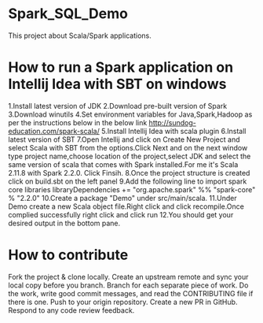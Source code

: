 # Spark_SQL_Demo

This project about Scala/Spark applications.

# How to run a Spark application on Intellij Idea with SBT on windows


1.Install latest version of JDK
2.Download pre-built version of Spark
3.Download winutils
4.Set environment variables for Java,Spark,Hadoop as per the instructions below in the below link
http://sundog-education.com/spark-scala/
5.Install Intellij Idea with scala plugin
6.Install latest version of SBT
7.Open Intellij and click on Create New Project and select Scala with SBT from the options.Click Next
and on the next window type project name,choose location of the project,select JDK and select
the same version of scala that comes with Spark installed.For me it's Scala 2.11.8 with Spark 2.2.0.
Click Finsih.
8.Once the project structure is created click on build.sbt on the left panel
9.Add the following line to import spark core libraries
libraryDependencies += "org.apache.spark" %% "spark-core" % "2.2.0"
10.Create a package "Demo" under src/main/scala.
11.Under Demo create a new Scala object file.Right click and click recompile.Once complied successfully right click and click run
12.You should get your desired output in the bottom pane.


# How to contribute

Fork the project & clone locally.
Create an upstream remote and sync your local copy before you branch.
Branch for each separate piece of work.
Do the work, write good commit messages, and read the CONTRIBUTING file if there is one.
Push to your origin repository.
Create a new PR in GitHub.
Respond to any code review feedback.



